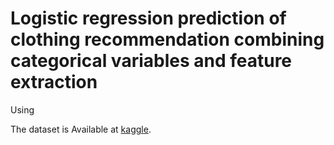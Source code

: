 # Logistic regression prediction of clothing recommendation combining categorical variables and feature extraction

Using 

The dataset is Available at [kaggle](https://www.kaggle.com/datasets/nicapotato/womens-ecommerce-clothing-reviews).

